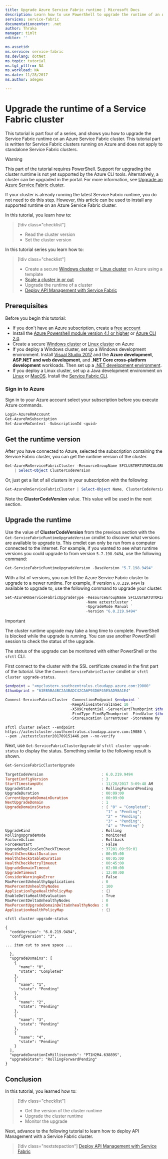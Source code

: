 ```yaml
---
title: Upgrade Azure Service Fabric runtime | Microsoft Docs
description: Learn how to use PowerShell to upgrade the runtime of an Azure-hosted Service Fabric cluster.
services: service-fabric
documentationcenter: .net
author: Thraka
manager: timlt
editor: ''

ms.assetid:
ms.service: service-fabric
ms.devlang: dotNet
ms.topic: tutorial
ms.tgt_pltfrm: NA
ms.workload: NA
ms.date: 11/28/2017
ms.author: adegeo

---
```


# Upgrade the runtime of a Service Fabric cluster

This tutorial is part four of a series, and shows you how to upgrade the Service Fabric runtime on an Azure Service Fabric cluster. This tutorial part is written for Service Fabric clusters running on Azure and does not apply to standalone Service Fabric clusters.

> [!WARNING]
> This part of the tutorial requires PowerShell. Support for upgrading the cluster runtime is not yet supported by the Azure CLI tools. Alternatively, a cluster can be upgraded in the portal. For more information, see [Upgrade an Azure Service Fabric cluster](service-fabric-cluster-upgrade.md).

If your cluster is already running the latest Service Fabric runtime, you do not need to do this step. However, this article can be used to install any supported runtime on an Azure Service Fabric cluster.

In this tutorial, you learn how to:

> [!div class="checklist"]
> * Read the cluster version
> * Set the cluster version

In this tutorial series you learn how to:
> [!div class="checklist"]
> * Create a secure [Windows cluster](service-fabric-tutorial-create-vnet-and-windows-cluster.md) or [Linux cluster](service-fabric-tutorial-create-vnet-and-linux-cluster.md) on Azure using a template
> * [Scale a cluster in or out](service-fabric-tutorial-scale-cluster.md)
> * Upgrade the runtime of a cluster
> * [Deploy API Management with Service Fabric](service-fabric-tutorial-deploy-api-management.md)

## Prerequisites
Before you begin this tutorial:
- If you don't have an Azure subscription, create a [free account](https://azure.microsoft.com/free/?WT.mc_id=A261C142F)
- Install the [Azure Powershell module version 4.1 or higher](https://docs.microsoft.com/powershell/azure/install-azurerm-ps) or [Azure CLI 2.0](/cli/azure/install-azure-cli).
- Create a secure [Windows cluster](service-fabric-tutorial-create-vnet-and-windows-cluster.md) or [Linux cluster](service-fabric-tutorial-create-vnet-and-linux-cluster.md) on Azure
- If you deploy a Windows cluster, set up a Windows development environment. Install [Visual Studio 2017](http://www.visualstudio.com) and the **Azure development**, **ASP.NET and web development**, and **.NET Core cross-platform development** workloads.  Then set up a [.NET development environment](service-fabric-get-started.md).
- If you deploy a Linux cluster, set up a Java development environment on [Linux](service-fabric-get-started-linux.md) or [MacOS](service-fabric-get-started-mac.md).  Install the [Service Fabric CLI](service-fabric-cli.md). 

### Sign in to Azure
Sign in to your Azure account select your subscription before you execute Azure commands.

```powershell
Login-AzureRmAccount
Get-AzureRmSubscription
Set-AzureRmContext -SubscriptionId <guid>
```

## Get the runtime version

After you have connected to Azure, selected the subscription containing the Service Fabric cluster, you can get the runtime version of the cluster.

```powershell
Get-AzureRmServiceFabricCluster -ResourceGroupName SFCLUSTERTUTORIALGROUP -Name aztestcluster `
    | Select-Object ClusterCodeVersion
```

Or, just get a list of all clusters in your subscription with the following:

```powershell
Get-AzureRmServiceFabricCluster | Select-Object Name, ClusterCodeVersion
```

Note the **ClusterCodeVersion** value. This value will be used in the next section.

## Upgrade the runtime

Use the value of **ClusterCodeVersion** from the previous section with the `Get-ServiceFabricRuntimeUpgradeVersion` cmdlet to discover what versions are available to upgrade to. This cmdlet can only be run from a computer connected to the internet. For example, if you wanted to see what runtime versions you could upgrade to from version `5.7.198.9494`, use the following command:

```powershell
Get-ServiceFabricRuntimeUpgradeVersion -BaseVersion "5.7.198.9494"
```

With a list of versions, you can tell the Azure Service Fabric cluster to upgrade to a newer runtime. For example, if version `6.0.219.9494` is available to upgrade to, use the following command to upgrade your cluster.

```powershell
Set-AzureRmServiceFabricUpgradeType -ResourceGroupName SFCLUSTERTUTORIALGROUP `
                                    -Name aztestcluster `
                                    -UpgradeMode Manual `
                                    -Version "6.0.219.9494"
```

> [!IMPORTANT]
> The cluster runtime upgrade may take a long time to complete. PowerShell is blocked while the upgrade is running. You can use another PowerShell session to check the status of the upgrade.

The status of the upgrade can be monitored with either PowerShell or the `sfctl` CLI.

First connect to the cluster with the SSL certificate created in the first part of the tutorial. Use the `Connect-ServiceFabricCluster` cmdlet or `sfctl cluster upgrade-status`.

```powershell
$endpoint = "<mycluster>.southcentralus.cloudapp.azure.com:19000"
$thumbprint = "63EB5BA4BC2A3BADC42CA6F93D6F45E5AD98A1E4"

Connect-ServiceFabricCluster -ConnectionEndpoint $endpoint `
                             -KeepAliveIntervalInSec 10 `
                             -X509Credential -ServerCertThumbprint $thumbprint `
                             -FindType FindByThumbprint -FindValue $thumbprint `
                             -StoreLocation CurrentUser -StoreName My
```

```azurecli
sfctl cluster select --endpoint https://aztestcluster.southcentralus.cloudapp.azure.com:19080 \
--pem ./aztestcluster201709151446.pem --no-verify
```

Next, use `Get-ServiceFabricClusterUpgrade` or `sfctl cluster upgrade-status` to display the status. Something similar to the following result is shown.

```powershell
Get-ServiceFabricClusterUpgrade

TargetCodeVersion                          : 6.0.219.9494
TargetConfigVersion                        : 3
StartTimestampUtc                          : 11/28/2017 3:09:48 AM
UpgradeState                               : RollingForwardPending
UpgradeDuration                            : 00:09:00
CurrentUpgradeDomainDuration               : 00:09:00
NextUpgradeDomain                          : 1
UpgradeDomainsStatus                       : { "0" = "Completed";
                                             "1" = "Pending";
                                             "2" = "Pending";
                                             "3" = "Pending";
                                             "4" = "Pending" }
UpgradeKind                                : Rolling
RollingUpgradeMode                         : Monitored
FailureAction                              : Rollback
ForceRestart                               : False
UpgradeReplicaSetCheckTimeout              : 37201.09:59:01
HealthCheckWaitDuration                    : 00:05:00
HealthCheckStableDuration                  : 00:05:00
HealthCheckRetryTimeout                    : 00:45:00
UpgradeDomainTimeout                       : 02:00:00
UpgradeTimeout                             : 12:00:00
ConsiderWarningAsError                     : False
MaxPercentUnhealthyApplications            : 0
MaxPercentUnhealthyNodes                   : 100
ApplicationTypeHealthPolicyMap             : {}
EnableDeltaHealthEvaluation                : True
MaxPercentDeltaUnhealthyNodes              : 0
MaxPercentUpgradeDomainDeltaUnhealthyNodes : 0
ApplicationHealthPolicyMap                 : {}
```

```azurecli
sfctl cluster upgrade-status

{
  "codeVersion": "6.0.219.9494",
  "configVersion": "3",

... item cut to save space ...

  },
  "upgradeDomains": [
    {
      "name": "0",
      "state": "Completed"
    },
    {
      "name": "1",
      "state": "Pending"
    },
    {
      "name": "2",
      "state": "Pending"
    },
    {
      "name": "3",
      "state": "Pending"
    },
    {
      "name": "4",
      "state": "Pending"
    }
  ],
  "upgradeDurationInMilliseconds": "PT1H2M4.63889S",
  "upgradeState": "RollingForwardPending"
}
```

## Conclusion
In this tutorial, you learned how to:

> [!div class="checklist"]
> * Get the version of the cluster runtime
> * Upgrade the cluster runtime
> * Monitor the upgrade

Next, advance to the following tutorial to learn how to deploy API Management with a Service Fabric cluster.
> [!div class="nextstepaction"]
> [Deploy API Management with Service Fabric](service-fabric-tutorial-deploy-api-management.md)
